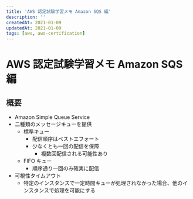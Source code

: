 ```yaml
---
title: 'AWS 認定試験学習メモ Amazon SQS 編'
description: ''
createdAt: 2021-01-09
updatedAt: 2021-01-09
tags: [aws, aws-certification]
---
```


# AWS 認定試験学習メモ Amazon SQS 編

## 概要

- Amazon Simple Queue Service
- 二種類のメッセージキューを提供
  - 標準キュー
    - 配信順序はベストエフォート
    - 少なくとも一回の配信を保障
      - 複数回配信される可能性あり
  - FIFO キュー
    - 順序通り一回のみ確実に配信
- 可視性タイムアウト
  - 特定のインスタンスで一定時間キューが処理されなかった場合、他のインスタンスで処理を可能にする

